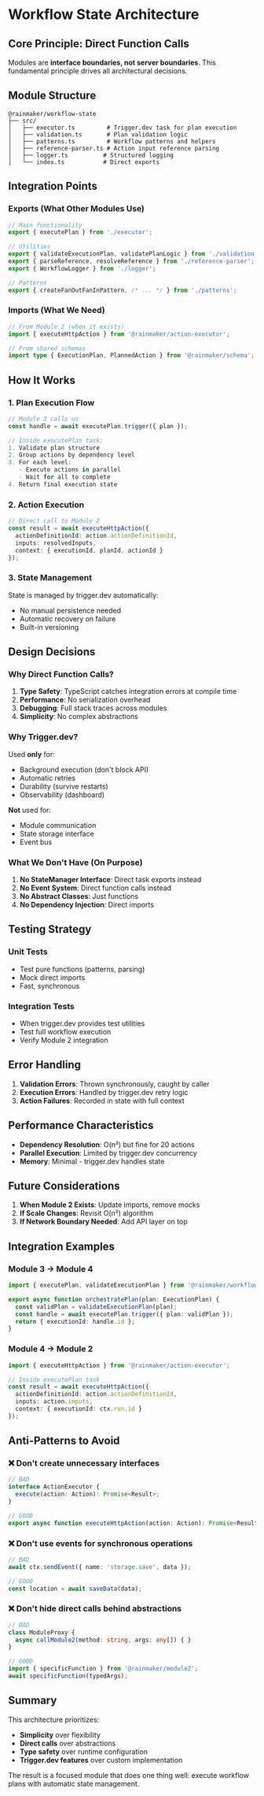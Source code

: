 # Workflow State Architecture

## Core Principle: Direct Function Calls

Modules are **interface boundaries, not server boundaries**. This fundamental principle drives all architectural decisions.

## Module Structure

```
@rainmaker/workflow-state
├── src/
│   ├── executor.ts         # Trigger.dev task for plan execution
│   ├── validation.ts       # Plan validation logic
│   ├── patterns.ts         # Workflow patterns and helpers
│   ├── reference-parser.ts # Action input reference parsing
│   ├── logger.ts          # Structured logging
│   └── index.ts           # Direct exports
```

## Integration Points

### Exports (What Other Modules Use)

```typescript
// Main functionality
export { executePlan } from './executor';

// Utilities
export { validateExecutionPlan, validatePlanLogic } from './validation';
export { parseReference, resolveReference } from './reference-parser';
export { WorkflowLogger } from './logger';

// Patterns
export { createFanOutFanInPattern, /* ... */ } from './patterns';
```

### Imports (What We Need)

```typescript
// From Module 2 (when it exists)
import { executeHttpAction } from '@rainmaker/action-executor';

// From shared schemas
import type { ExecutionPlan, PlannedAction } from '@rainmaker/schema';
```

## How It Works

### 1. Plan Execution Flow

```typescript
// Module 3 calls us
const handle = await executePlan.trigger({ plan });

// Inside executePlan task:
1. Validate plan structure
2. Group actions by dependency level
3. For each level:
   - Execute actions in parallel
   - Wait for all to complete
4. Return final execution state
```

### 2. Action Execution

```typescript
// Direct call to Module 2
const result = await executeHttpAction({
  actionDefinitionId: action.actionDefinitionId,
  inputs: resolvedInputs,
  context: { executionId, planId, actionId }
});
```

### 3. State Management

State is managed by trigger.dev automatically:
- No manual persistence needed
- Automatic recovery on failure
- Built-in versioning

## Design Decisions

### Why Direct Function Calls?

1. **Type Safety**: TypeScript catches integration errors at compile time
2. **Performance**: No serialization overhead
3. **Debugging**: Full stack traces across modules
4. **Simplicity**: No complex abstractions

### Why Trigger.dev?

Used **only** for:
- Background execution (don't block API)
- Automatic retries
- Durability (survive restarts)
- Observability (dashboard)

**Not** used for:
- Module communication
- State storage interface
- Event bus

### What We Don't Have (On Purpose)

1. **No StateManager Interface**: Direct task exports instead
2. **No Event System**: Direct function calls instead
3. **No Abstract Classes**: Just functions
4. **No Dependency Injection**: Direct imports

## Testing Strategy

### Unit Tests
- Test pure functions (patterns, parsing)
- Mock direct imports
- Fast, synchronous

### Integration Tests
- When trigger.dev provides test utilities
- Test full workflow execution
- Verify Module 2 integration

## Error Handling

1. **Validation Errors**: Thrown synchronously, caught by caller
2. **Execution Errors**: Handled by trigger.dev retry logic
3. **Action Failures**: Recorded in state with full context

## Performance Characteristics

- **Dependency Resolution**: O(n²) but fine for 20 actions
- **Parallel Execution**: Limited by trigger.dev concurrency
- **Memory**: Minimal - trigger.dev handles state

## Future Considerations

1. **When Module 2 Exists**: Update imports, remove mocks
2. **If Scale Changes**: Revisit O(n²) algorithm
3. **If Network Boundary Needed**: Add API layer on top

## Integration Examples

### Module 3 → Module 4
```typescript
import { executePlan, validateExecutionPlan } from '@rainmaker/workflow-state';

export async function orchestratePlan(plan: ExecutionPlan) {
  const validPlan = validateExecutionPlan(plan);
  const handle = await executePlan.trigger({ plan: validPlan });
  return { executionId: handle.id };
}
```

### Module 4 → Module 2
```typescript
import { executeHttpAction } from '@rainmaker/action-executor';

// Inside executePlan task
const result = await executeHttpAction({
  actionDefinitionId: action.actionDefinitionId,
  inputs: action.inputs,
  context: { executionId: ctx.run.id }
});
```

## Anti-Patterns to Avoid

### ❌ Don't create unnecessary interfaces
```typescript
// BAD
interface ActionExecutor {
  execute(action: Action): Promise<Result>;
}

// GOOD
export async function executeHttpAction(action: Action): Promise<Result> { }
```

### ❌ Don't use events for synchronous operations
```typescript
// BAD
await ctx.sendEvent({ name: 'storage.save', data });

// GOOD
const location = await saveData(data);
```

### ❌ Don't hide direct calls behind abstractions
```typescript
// BAD
class ModuleProxy {
  async callModule2(method: string, args: any[]) { }
}

// GOOD
import { specificFunction } from '@rainmaker/module2';
await specificFunction(typedArgs);
```

## Summary

This architecture prioritizes:
- **Simplicity** over flexibility
- **Direct calls** over abstractions
- **Type safety** over runtime configuration
- **Trigger.dev features** over custom implementation

The result is a focused module that does one thing well: execute workflow plans with automatic state management.